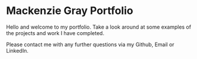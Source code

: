 # Mackenzie Gray Portfolio 

Hello and welcome to my portfolio. Take a look around at some examples of the projects and work I have completed. 

Please contact me with any further questions via my Github, Email or LinkedIn.
